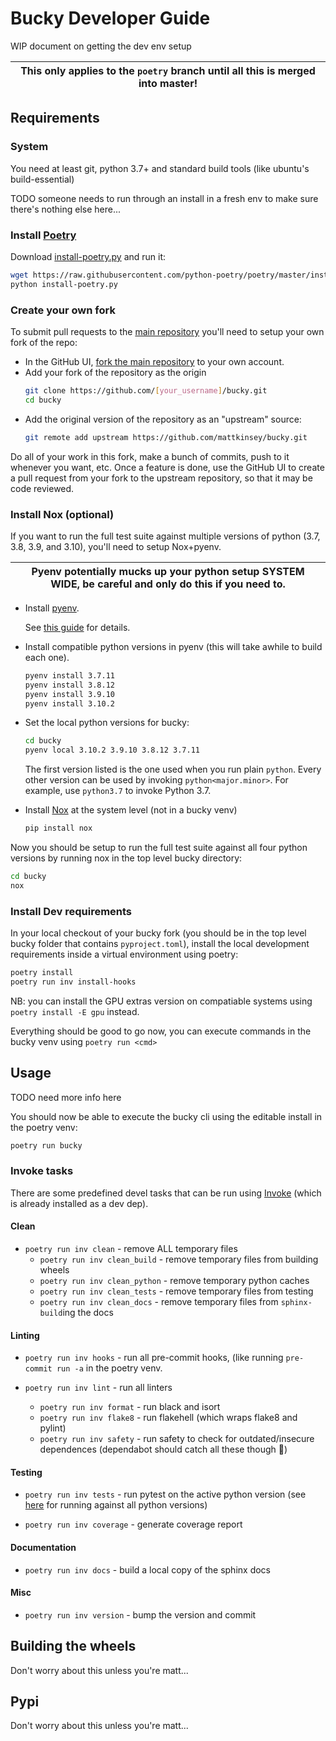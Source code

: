 # Bucky Developer Guide
WIP document on getting the dev env setup

|This only applies to the ``poetry`` branch until all this is merged into master!|
|---------------------------------------------------------------------------------

## Requirements
### System
You need at least git, python 3.7+ and standard build tools (like ubuntu's build-essential)

TODO someone needs to run through an install in a fresh env to make sure there's nothing else here...

### Install [Poetry](https://python-poetry.org/)
Download [install-poetry.py](https://raw.githubusercontent.com/python-poetry/poetry/master/install-poetry.py) and run it:
``` bash
wget https://raw.githubusercontent.com/python-poetry/poetry/master/install-poetry.py
python install-poetry.py
```

### Create your own fork
To submit pull requests to the [main repository](https://github.com/mattkinsey/bucky) you'll need to setup your own fork of the repo:


* In the GitHub UI, [fork the main repository](https://help.github.com/articles/fork-a-repo/) to your own account.
* Add your fork of the repository as the origin
  ``` bash
  git clone https://github.com/[your_username]/bucky.git
  cd bucky
  ```
* Add the original version of the repository as an "upstream" source:
  ```bash
  git remote add upstream https://github.com/mattkinsey/bucky.git
  ```

Do all of your work in this fork, make a bunch of commits, push to it whenever you want, etc. Once a feature is done, use the GitHub UI to create a pull request from your fork to the upstream repository, so that it may be code reviewed.

### Install Nox (optional)
If you want to run the full test suite against multiple versions of python (3.7, 3.8, 3.9, and 3.10), you'll need to setup Nox+pyenv. 

| Pyenv potentially mucks up your python setup SYSTEM WIDE, be careful and only do this if you need to. |
|-------------------------------------------------------------------------------------------------------|

* Install [pyenv](https://nox.thea.codes/).

  See [this guide](https://amaral.northwestern.edu/resources/guides/pyenv-tutorial) for details.

* Install compatible python versions in pyenv (this will take awhile to build each one).
  ```bash
  pyenv install 3.7.11
  pyenv install 3.8.12
  pyenv install 3.9.10
  pyenv install 3.10.2
  ```

* Set the local python versions for bucky:
  ```bash
  cd bucky
  pyenv local 3.10.2 3.9.10 3.8.12 3.7.11
  ```
  The first version listed is the one used when you run plain ``python``. Every other version can be used by invoking ``python<major.minor>``. For example, use ``python3.7`` to invoke Python 3.7.

* Install [Nox](https://nox.thea.codes/) at the system level (not in a bucky venv)
  ```bash
  pip install nox
  ```

Now you should be setup to run the full test suite against all four python versions by running nox in the top level bucky directory:
```bash
cd bucky
nox
```

### Install Dev requirements
In your local checkout of your bucky fork (you should be in the top level bucky folder that contains ``pyproject.toml``), install the local development requirements inside a virtual environment using poetry:
```bash
poetry install
poetry run inv install-hooks
```
NB: you can install the GPU extras version on compatiable systems using ``poetry install -E gpu`` instead.

Everything should be good to go now, you can execute commands in the bucky venv using ``poetry run <cmd>``

## Usage
TODO need more info here

You should now be able to execute the bucky cli using the editable install in the poetry venv:
```bash
poetry run bucky
```

### Invoke tasks
There are some predefined devel tasks that can be run using [Invoke](https://www.pyinvoke.org/) (which is already installed as a dev dep).

#### Clean
* ``poetry run inv clean`` - remove ALL temporary files
  * ``poetry run inv clean_build`` - remove temporary files from building wheels
  * ``poetry run inv clean_python`` - remove temporary python caches
  * ``poetry run inv clean_tests`` - remove temporary files from testing
  * ``poetry run inv clean_docs`` - remove temporary files from ``sphinx-build``ing the docs

#### Linting
* ``poetry run inv hooks`` - run all pre-commit hooks, (like running ``pre-commit run -a`` in the poetry venv.

* ``poetry run inv lint`` - run all linters
  * ``poetry run inv format`` - run black and isort
  * ``poetry run inv flake8`` - run flakehell (which wraps flake8 and pylint)
  * ``poetry run inv safety`` - run safety to check for outdated/insecure dependences (dependabot should catch all these though :shrug:)

#### Testing
* ``poetry run inv tests`` - run pytest on the active python version (see [here](#install-nox-optional) for running against all python versions)

* ``poetry run inv coverage`` - generate coverage report

#### Documentation
* ``poetry run inv docs`` - build a local copy of the sphinx docs

#### Misc
* ``poetry run inv version`` - bump the version and commit

## Building the wheels
Don't worry about this unless you're matt...
## Pypi
Don't worry about this unless you're matt...
